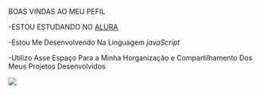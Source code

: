 BOAS VINDAS AO MEU PEFIL

 -ESTOU ESTUDANDO NO [ALURA](https://www.alura.com.br)
 
 -Estou Me Desenvolvendo Na Linguagem _javaScript_
 
 -Utilizo Asse Espaço Para a Minha Horganização e Compartilhamento Dos Meus Projetos Desenvolvidos

![](https://media1.tenor.com/m/6S7VUGUlnSgAAAAC/one-piece-luffy.gif)

